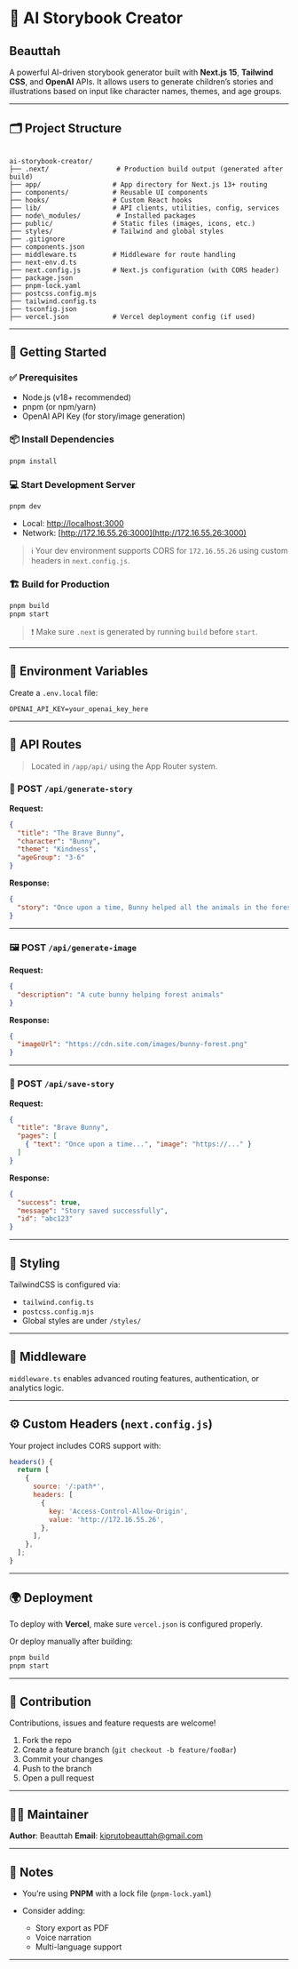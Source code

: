 
# 📖 AI Storybook Creator
## Beauttah

A powerful AI-driven storybook generator built with **Next.js 15**, **Tailwind CSS**, and **OpenAI** APIs. It allows users to generate children’s stories and illustrations based on input like character names, themes, and age groups.

---

## 🗂️ Project Structure

```

ai-storybook-creator/
├── .next/                 # Production build output (generated after build)
├── app/                  # App directory for Next.js 13+ routing
├── components/           # Reusable UI components
├── hooks/                # Custom React hooks
├── lib/                  # API clients, utilities, config, services
├── node\_modules/         # Installed packages
├── public/               # Static files (images, icons, etc.)
├── styles/               # Tailwind and global styles
├── .gitignore
├── components.json
├── middleware.ts         # Middleware for route handling
├── next-env.d.ts
├── next.config.js        # Next.js configuration (with CORS header)
├── package.json
├── pnpm-lock.yaml
├── postcss.config.mjs
├── tailwind.config.ts
├── tsconfig.json
├── vercel.json           # Vercel deployment config (if used)

````

---

## 🚀 Getting Started

### ✅ Prerequisites

- Node.js (v18+ recommended)
- pnpm (or npm/yarn)
- OpenAI API Key (for story/image generation)

### 📦 Install Dependencies

```bash
pnpm install
````

### 💻 Start Development Server

```bash
pnpm dev
```

* Local: [http://localhost:3000](http://localhost:3000)
* Network: [http://172.16.55.26:3000](http://172.16.55.26:3000)

> ℹ️ Your dev environment supports CORS for `172.16.55.26` using custom headers in `next.config.js`.

### 🏗️ Build for Production

```bash
pnpm build
pnpm start
```

> ❗ Make sure `.next` is generated by running `build` before `start`.

---

## 🔌 Environment Variables

Create a `.env.local` file:

```
OPENAI_API_KEY=your_openai_key_here
```

---

## 🧠 API Routes

> Located in `/app/api/` using the App Router system.

### 🔮 POST `/api/generate-story`

**Request:**

```json
{
  "title": "The Brave Bunny",
  "character": "Bunny",
  "theme": "Kindness",
  "ageGroup": "3-6"
}
```

**Response:**

```json
{
  "story": "Once upon a time, Bunny helped all the animals in the forest..."
}
```

---

### 🖼️ POST `/api/generate-image`

**Request:**

```json
{
  "description": "A cute bunny helping forest animals"
}
```

**Response:**

```json
{
  "imageUrl": "https://cdn.site.com/images/bunny-forest.png"
}
```

---

### 💾 POST `/api/save-story`

**Request:**

```json
{
  "title": "Brave Bunny",
  "pages": [
    { "text": "Once upon a time...", "image": "https://..." }
  ]
}
```

**Response:**

```json
{
  "success": true,
  "message": "Story saved successfully",
  "id": "abc123"
}
```

---

## 🎨 Styling

TailwindCSS is configured via:

* `tailwind.config.ts`
* `postcss.config.mjs`
* Global styles are under `/styles/`

---

## 🔐 Middleware

`middleware.ts` enables advanced routing features, authentication, or analytics logic.

---

## ⚙️ Custom Headers (`next.config.js`)

Your project includes CORS support with:

```js
headers() {
  return [
    {
      source: '/:path*',
      headers: [
        {
          key: 'Access-Control-Allow-Origin',
          value: 'http://172.16.55.26',
        },
      ],
    },
  ];
}
```

---

## 🌍 Deployment

To deploy with **Vercel**, make sure `vercel.json` is configured properly.

Or deploy manually after building:

```bash
pnpm build
pnpm start
```

---

## 🤝 Contribution

Contributions, issues and feature requests are welcome!

1. Fork the repo
2. Create a feature branch (`git checkout -b feature/fooBar`)
3. Commit your changes
4. Push to the branch
5. Open a pull request

---

## 🧑‍💻 Maintainer

**Author**: Beauttah
**Email**: [kiprutobeauttah@gmail.com](mailto:kiprutobeauttah@gmail.com)

---

## 📌 Notes

* You’re using **PNPM** with a lock file (`pnpm-lock.yaml`)
* Consider adding:

  * Story export as PDF
  * Voice narration
  * Multi-language support

---


